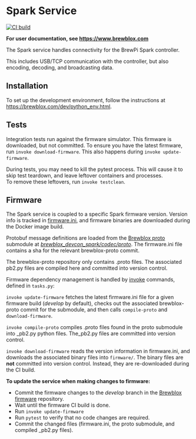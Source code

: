 # Spark Service

[![CI build](https://github.com/BrewBlox/brewblox-devcon-spark/actions/workflows/build.yml/badge.svg)](https://github.com/BrewBlox/brewblox-devcon-spark/actions/workflows/build.yml)

**For user documentation, see <https://www.brewblox.com>**

The Spark service handles connectivity for the BrewPi Spark controller.

This includes USB/TCP communication with the controller, but also encoding, decoding, and broadcasting data.

## Installation

To set up the development environment, follow the instructions at <https://brewblox.com/dev/python_env.html>.

## Tests

Integration tests run against the firmware simulator. This firmware is downloaded, but not committed.
To ensure you have the latest firmware, run `invoke download-firmware`.
This also happens during `invoke update-firmware`.

During tests, you may need to kill the pytest process.
This will cause it to skip test teardown, and leave leftover containers and processes. \
To remove these leftovers, run `invoke testclean`.

## Firmware

The Spark service is coupled to a specific Spark firmware version.
Version info is tracked in [firmware.ini](./firmware.ini), and firmware binaries are downloaded during the Docker image build.

Protobuf message definitions are loaded from the [Brewblox proto](https://github.com/BrewBlox/brewblox-proto) submodule at *[brewblox_devcon_spark/codec/proto](./brewblox_devcon_spark/codec/proto)*.
The firmware.ini file contains a sha for the relevant brewblox-proto commit.

The brewblox-proto repository only contains .proto files. The associated pb2.py files are compiled here and committed into version control.

Firmware dependency management is handled by [invoke](https://docs.pyinvoke.org/en/stable/index.html) commands, defined in `tasks.py`:

`invoke update-firmware` fetches the latest firmware.ini file for a given firmware build (*develop* by default),
checks out the associated brewblox-proto commit for the submodule, and then calls `compile-proto` and `download-firmware`.

`invoke compile-proto` compiles .proto files found in the proto submodule into _pb2.py python files.
The_pb2.py files are committed into version control.

`invoke download-firmware` reads the version information in firmware.ini,
and downloads the associated binary files into `firmware/`.
The binary files are **not** committed into version control.
Instead, they are re-downloaded during the CI build.

**To update the service when making changes to firmware:**

- Commit the firmware changes to the *develop* branch in the [Brewblox firmware](https://github.com/BrewBlox/brewblox-firmware) repository.
- Wait until the firmware CI build is done.
- Run `invoke update-firmware`
- Run `pytest` to verify that no code changes are required.
- Commit the changed files (firmware.ini, the proto submodule, and compiled _pb2.py files).

